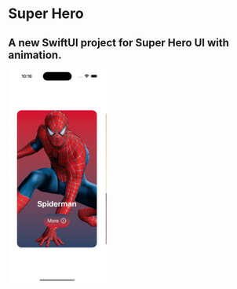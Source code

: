 # Super Hero

## A new SwiftUI project for Super Hero UI with animation.
<p align="left">
  <img src="https://github.com/decodevM/SuperHero/blob/main/ScreenShots/p1.png" width="200" title="Home">
</p>
